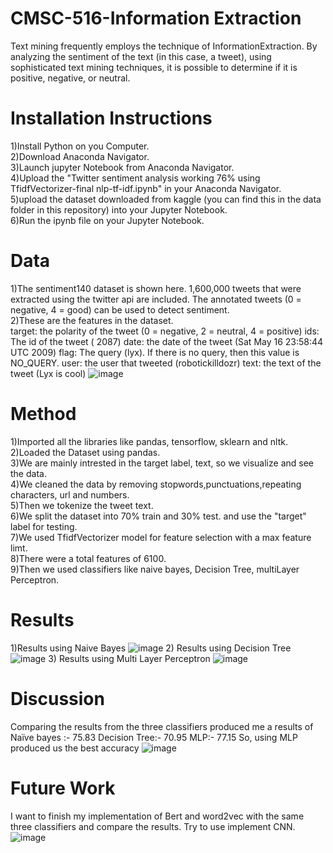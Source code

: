 # CMSC-516-Information Extraction

Text mining frequently employs the technique of InformationExtraction. By analyzing the sentiment of the text (in this case, a tweet), using sophisticated text mining techniques, it is possible to determine if it is positive, negative, or neutral.

# Installation Instructions <br/>
 1)Install Python on you Computer. <br/>
 2)Download Anaconda Navigator. <br/>
 3)Launch jupyter Notebook from Anaconda Navigator.<br/>
 4)Upload the "Twitter sentiment analysis working 76% using TfidfVectorizer-final nlp-tf-idf.ipynb" in your Anaconda Navigator.<br/>
 5)upload the dataset downloaded from kaggle (you can find this in the data folder in this repository) into your Jupyter Notebook.<br/>
 6)Run the ipynb file on your Jupyter Notebook. <br/>
 
# Data <br/>
1)The sentiment140 dataset is shown here. 1,600,000 tweets that were extracted using the twitter api are included. The annotated tweets (0 = negative, 4 = good) can be used to detect sentiment. <br/>
2)These are the features in the dataset. <br/>
  target: the polarity of the tweet (0 = negative, 2 = neutral, 4 = positive)
  ids: The id of the tweet ( 2087)
  date: the date of the tweet (Sat May 16 23:58:44 UTC 2009)
  flag: The query (lyx). If there is no query, then this value is NO_QUERY.
  user: the user that tweeted (robotickilldozr)
  text: the text of the tweet (Lyx is cool)
  ![image](https://user-images.githubusercontent.com/46966138/196498725-8ded1e3c-42cb-40c5-9d07-e74de1b4ce19.png)


 
# Method <br/>
1)Imported all the libraries like pandas, tensorflow, sklearn and nltk.<br/>
2)Loaded the Dataset using pandas. <br/>
3)We are mainly intrested in the target label, text, so we visualize and see the data. <br/>
4)We cleaned the data by removing stopwords,punctuations,repeating characters, url and numbers.<br/>
5)Then we tokenize the tweet text. <br/>
6)We split the dataset into 70% train and 30% test. and use the "target" label for testing. <br/>
7)We used TfidfVectorizer model for feature selection with a max feature limt. <br/>
8)There were a total features of 6100. <br/>
9)Then we used classifiers like naive bayes, Decision Tree, multiLayer Perceptron. <br/>

# Results <br/>
1)Results using Naive Bayes
 ![image](https://user-images.githubusercontent.com/46966138/196499082-f354d6ea-fbe7-4170-9d96-feb095796fbd.png)
2) Results using Decision Tree
 ![image](https://user-images.githubusercontent.com/46966138/196499770-2ee88b64-75da-46e6-9fc9-73fba454a95b.png)
3) Results using Multi Layer Perceptron
  ![image](https://user-images.githubusercontent.com/46966138/196499888-fc3f8adb-2543-4017-9bb3-3d55ce234ac8.png)
  
# Discussion <br/>
Comparing the results from the three classifiers produced me a results of 
Naïve bayes :- 75.83
Decision Tree:- 70.95
MLP:- 77.15
So, using MLP produced us the best accuracy
![image](https://user-images.githubusercontent.com/46966138/196500511-40e4dd97-8bfd-48e5-9dcb-c7ade3037703.png)


# Future Work <br/>
I want to finish my implementation of Bert and word2vec with the same three classifiers and compare the results.
Try to use implement CNN.
![image](https://user-images.githubusercontent.com/46966138/196500616-83d25ad6-f248-4110-b256-d5b171ffe9a9.png)
